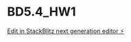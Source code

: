 # BD5.4_HW1

[Edit in StackBlitz next generation editor ⚡️](https://stackblitz.com/~/github.com/Hushanali/BD5.4_HW1)